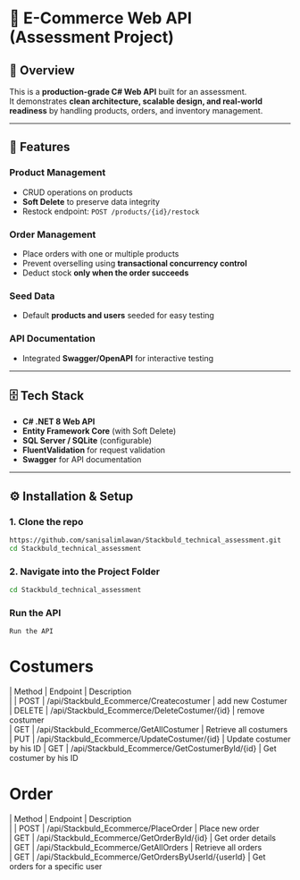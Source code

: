 # 🛒 E-Commerce Web API (Assessment Project)

## 📌 Overview
This is a **production-grade C# Web API** built for an assessment.  
It demonstrates **clean architecture, scalable design, and real-world readiness** by handling products, orders, and inventory management.

---

## 🚀 Features

### Product Management
- CRUD operations on products
- **Soft Delete** to preserve data integrity
- Restock endpoint: `POST /products/{id}/restock`

### Order Management
- Place orders with one or multiple products
- Prevent overselling using **transactional concurrency control**
- Deduct stock **only when the order succeeds**

### Seed Data
- Default **products and users** seeded for easy testing

### API Documentation
- Integrated **Swagger/OpenAPI** for interactive testing

---

## 🗄️ Tech Stack
- **C# .NET 8 Web API**
- **Entity Framework Core** (with Soft Delete)
- **SQL Server / SQLite** (configurable)
- **FluentValidation** for request validation
- **Swagger** for API documentation

---

## ⚙️ Installation & Setup


### 1. Clone the repo
```bash
https://github.com/sanisalimlawan/Stackbuld_technical_assessment.git
cd Stackbuld_technical_assessment
````
### 2. Navigate into the Project Folder
```bash
cd Stackbuld_technical_assessment
```
### Run the API
```bsah
Run the API
```
# Costumers
| Method | Endpoint                                             | Description                    
|
| POST   | /api/Stackbuld_Ecommerce/Createcostumer                | add new Costumer                
| DELETE    | /api/Stackbuld_Ecommerce/DeleteCostumer/{id}         | remove costumer             
| GET    | /api/Stackbuld_Ecommerce/GetAllCostumer            | Retrieve all costumers           
| PUT    | /api/Stackbuld_Ecommerce/UpdateCostumer/{id} | Update costumer by his ID
| GET    | /api/Stackbuld_Ecommerce/GetCostumerById/{id} | Get costumer by his ID
# Order
| Method | Endpoint                                             | Description                    
|
| POST   | /api/Stackbuld\_Ecommerce/PlaceOrder                 | Place new order                
| GET    | /api/Stackbuld\_Ecommerce/GetOrderById/{id}          | Get order details              
| GET    | /api/Stackbuld\_Ecommerce/GetAllOrders               | Retrieve all orders            
| GET    | /api/Stackbuld\_Ecommerce/GetOrdersByUserId/{userId} | Get orders for a specific user 

